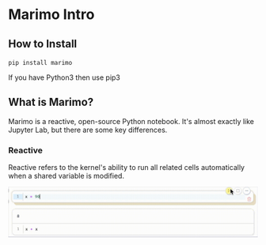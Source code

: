 # Marimo Intro

## How to Install

```console
pip install marimo
```
If you have Python3 then use pip3

## What is Marimo?

Marimo is a reactive, open-source Python notebook. It's almost exactly like Jupyter Lab, but there are some key differences.

### Reactive

Reactive refers to the kernel's ability to run all related cells automatically when a shared variable is modified.

![example](https://github.com/a13n20/Marimo-Intro/blob/17fe6f6e87dc98be2a50d708c5c1e516f177e816/reactive.gif)
